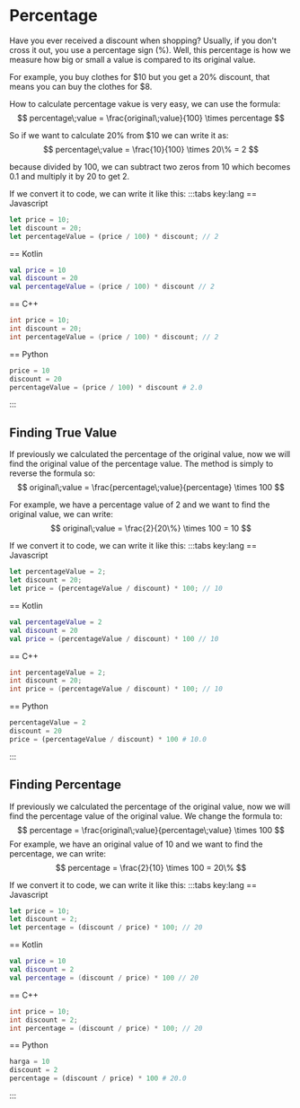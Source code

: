 # Percentage

Have you ever received a discount when shopping? Usually, if you don't cross it out, you use a percentage sign ($\%$). Well, this percentage is how we measure how big or small a value is compared to its original value.

For example, you buy clothes for $\$10$ but you get a $20\%$ discount, that means you can buy the clothes for $\$8$.

How to calculate percentage vakue is very easy, we can use the formula:
$$ percentage\;value = \frac{original\;value}{100} \times percentage $$

So if we want to calculate $20\%$ from $\$10$ we can write it as:
$$ percentage\;value = \frac{10}{100} \times 20\% = 2 $$

because divided by $100$, we can subtract two zeros from $10$ which becomes $0.1$ and multiply it by $20$ to get $2$.

If we convert it to code, we can write it like this:
:::tabs key:lang
== Javascript
```js
let price = 10;
let discount = 20;
let percentageValue = (price / 100) * discount; // 2
```
== Kotlin
```kt
val price = 10
val discount = 20
val percentageValue = (price / 100) * discount // 2
```
== C++
```cpp
int price = 10;
int discount = 20;
int percentageValue = (price / 100) * discount; // 2
```
== Python
```python
price = 10
discount = 20
percentageValue = (price / 100) * discount # 2.0
```
:::

## Finding True Value

If previously we calculated the percentage of the original value, now we will find the original value of the percentage value. The method is simply to reverse the formula so:
$$ original\;value = \frac{percentage\;value}{percentage} \times 100 $$

For example, we have a percentage value of $2$ and we want to find the original value, we can write:
$$ original\;value = \frac{2}{20\%} \times 100 = 10 $$

If we convert it to code, we can write it like this:
:::tabs key:lang
== Javascript
```js
let percentageValue = 2;
let discount = 20;
let price = (percentageValue / discount) * 100; // 10
```
== Kotlin
```kt
val percentageValue = 2
val discount = 20
val price = (percentageValue / discount) * 100 // 10
```
== C++
```cpp
int percentageValue = 2;
int discount = 20;
int price = (percentageValue / discount) * 100; // 10
```
== Python
```python
percentageValue = 2
discount = 20
price = (percentageValue / discount) * 100 # 10.0

```
:::

## Finding Percentage

If previously we calculated the percentage of the original value, now we will find the percentage value of the original value. We change the formula to:
$$ percentage = \frac{original\;value}{percentage\;value} \times 100 $$
For example, we have an original value of $10$ and we want to find the percentage, we can write:
$$ percentage = \frac{2}{10} \times 100 = 20\% $$

If we convert it to code, we can write it like this:
:::tabs key:lang
== Javascript
```js
let price = 10;
let discount = 2;
let percentage = (discount / price) * 100; // 20
```
== Kotlin
```kt
val price = 10
val discount = 2
val percentage = (discount / price) * 100 // 20
```
== C++
```cpp
int price = 10;
int discount = 2;
int percentage = (discount / price) * 100; // 20
```
== Python
```python
harga = 10
discount = 2
percentage = (discount / price) * 100 # 20.0
```
:::
